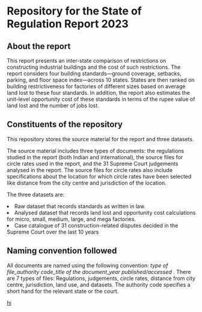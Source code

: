 # Repository for the State of Regulation Report 2023

## About the report
This report presents an inter-state comparison of restrictions on constructing industrial buildings and the cost of such restrictions. The report considers four building standards—ground coverage, setbacks, parking, and floor space index—across 10 states. States are then ranked on building restrictiveness for factories of different sizes based on average land lost to these four standards. In addition, the report also estimates the unit-level opportunity cost of these standards in terms of the rupee value of land lost and the number of jobs lost.

## Constituents of the repository
This repository stores the source material for the report and three datasets.

The source material includes three types of documents: the regulations studied in the report (both Indian and international), the source files for circle rates used in the report, and the 31 Supreme Court judgements analysed in the report. The source files for circle rates also include specifications about the location for which circle rates have been selected like distance from the city centre and jurisdiction of the location. 

The three datasets are:

<li>Raw dataset that records standards as written in law.
<li>Analysed dataset that records land lost and opportunity cost calculations for micro, small, medium, large, and mega factories.
<li>Case catalogue of 31 construction-related disputes decided in the Supreme Court over the last 10 years

## Naming convention followed
All documents are named using the following convention: <i>type of file_authority code_title of the document_year published/accessed </i>. There are 7 types of files: Regulations, judgements, circle rates, distance from city centre, jurisdiction, land use, and datasets. The authority code specifies a short hand for the relevant state or the court.

[hi](https://www.youtube.com/watch?v=uvTcd-VlM64)
